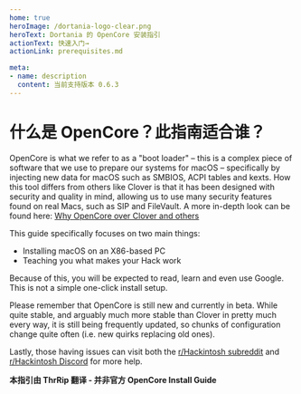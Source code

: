 ```yaml
---
home: true
heroImage: /dortania-logo-clear.png
heroText: Dortania 的 OpenCore 安装指引
actionText: 快速入门→
actionLink: prerequisites.md

meta:
- name: description
  content: 当前支持版本 0.6.3
---
```


# 什么是 OpenCore？此指南适合谁？

OpenCore is what we refer to as a "boot loader" – this is a complex piece of software that we use to prepare our systems for macOS – specifically by injecting new data for macOS such as SMBIOS, ACPI tables and kexts. How this tool differs from others like Clover is that it has been designed with security and quality in mind, allowing us to use many security features found on real Macs, such as SIP and FileVault. A more in-depth look can be found here: [Why OpenCore over Clover and others](why-oc.md)

This guide specifically focuses on two main things:

* Installing macOS on an X86-based PC
* Teaching you what makes your Hack work

Because of this, you will be expected to read, learn and even use Google. This is not a simple one-click install setup.

Please remember that OpenCore is still new and currently in beta. While quite stable, and arguably much more stable than Clover in pretty much every way, it is still being frequently updated, so chunks of configuration change quite often (i.e. new quirks replacing old ones).

Lastly, those having issues can visit both the [r/Hackintosh subreddit](https://www.reddit.com/r/hackintosh/) and [r/Hackintosh Discord](https://discord.gg/u8V7N5C) for more help.

**本指引由 ThrRip 翻译 - 并非官方 OpenCore Install Guide**
